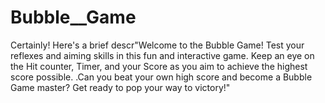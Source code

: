 # Bubble__Game
Certainly! Here's a brief descr"Welcome to the Bubble Game! Test your reflexes and aiming skills in this fun and interactive game.  Keep an eye on the Hit counter, Timer, and your Score as you aim to achieve the highest score possible. .Can you beat your own high score and become a Bubble Game master? Get ready to pop your way to victory!"
